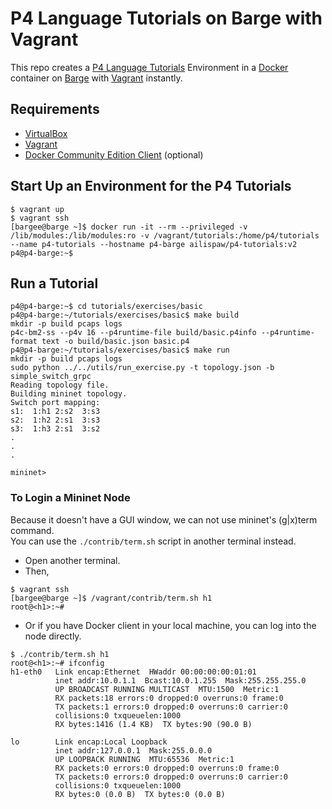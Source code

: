# P4 Language Tutorials on Barge with Vagrant

This repo creates a [P4 Language Tutorials](https://github.com/p4lang/tutorials) Environment in a [Docker](https://www.docker.com/) container on [Barge](https://github.com/bargees/barge-os) with [Vagrant](https://www.vagrantup.com/) instantly.

## Requirements

- [VirtualBox](https://www.virtualbox.org/)
- [Vagrant](https://www.vagrantup.com/)
- [Docker Community Edition Client](https://www.docker.com/community-edition#download) (optional)

## Start Up an Environment for the P4 Tutorials

```
$ vagrant up
$ vagrant ssh
[bargee@barge ~]$ docker run -it --rm --privileged -v /lib/modules:/lib/modules:ro -v /vagrant/tutorials:/home/p4/tutorials --name p4-tutorials --hostname p4-barge ailispaw/p4-tutorials:v2
p4@p4-barge:~$ 
```

## Run a Tutorial

```
p4@p4-barge:~$ cd tutorials/exercises/basic
p4@p4-barge:~/tutorials/exercises/basic$ make build
mkdir -p build pcaps logs
p4c-bm2-ss --p4v 16 --p4runtime-file build/basic.p4info --p4runtime-format text -o build/basic.json basic.p4
p4@p4-barge:~/tutorials/exercises/basic$ make run
mkdir -p build pcaps logs
sudo python ../../utils/run_exercise.py -t topology.json -b simple_switch_grpc
Reading topology file.
Building mininet topology.
Switch port mapping:
s1:  1:h1 2:s2  3:s3
s2:  1:h2 2:s1  3:s3
s3:  1:h3 2:s1  3:s2
.
.
.

mininet> 
```

### To Login a Mininet Node

Because it doesn't have a GUI window, we can not use mininet's (g|x)term command.  
You can use the `./contrib/term.sh` script in another terminal instead.

- Open another terminal.
- Then,

```
$ vagrant ssh
[bargee@barge ~]$ /vagrant/contrib/term.sh h1
root@<h1>:~# 
```

- Or if you have Docker client in your local machine, you can log into the node directly.

```
$ ./contrib/term.sh h1
root@<h1>:~# ifconfig
h1-eth0   Link encap:Ethernet  HWaddr 00:00:00:00:01:01
          inet addr:10.0.1.1  Bcast:10.0.1.255  Mask:255.255.255.0
          UP BROADCAST RUNNING MULTICAST  MTU:1500  Metric:1
          RX packets:18 errors:0 dropped:0 overruns:0 frame:0
          TX packets:1 errors:0 dropped:0 overruns:0 carrier:0
          collisions:0 txqueuelen:1000
          RX bytes:1416 (1.4 KB)  TX bytes:90 (90.0 B)

lo        Link encap:Local Loopback
          inet addr:127.0.0.1  Mask:255.0.0.0
          UP LOOPBACK RUNNING  MTU:65536  Metric:1
          RX packets:0 errors:0 dropped:0 overruns:0 frame:0
          TX packets:0 errors:0 dropped:0 overruns:0 carrier:0
          collisions:0 txqueuelen:1000
          RX bytes:0 (0.0 B)  TX bytes:0 (0.0 B)
```
